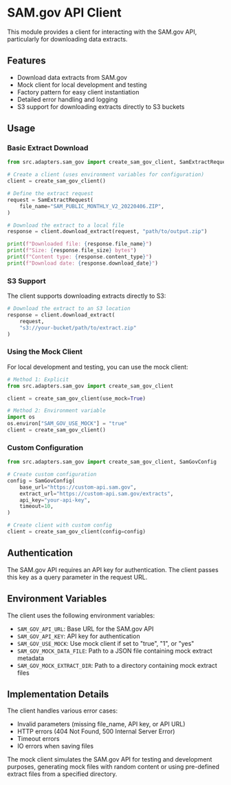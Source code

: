 # SAM.gov API Client

This module provides a client for interacting with the SAM.gov API, particularly for downloading data extracts.

## Features

- Download data extracts from SAM.gov
- Mock client for local development and testing
- Factory pattern for easy client instantiation
- Detailed error handling and logging
- S3 support for downloading extracts directly to S3 buckets

## Usage

### Basic Extract Download

```python
from src.adapters.sam_gov import create_sam_gov_client, SamExtractRequest

# Create a client (uses environment variables for configuration)
client = create_sam_gov_client()

# Define the extract request
request = SamExtractRequest(
    file_name="SAM_PUBLIC_MONTHLY_V2_20220406.ZIP",
)

# Download the extract to a local file
response = client.download_extract(request, "path/to/output.zip")

print(f"Downloaded file: {response.file_name}")
print(f"Size: {response.file_size} bytes")
print(f"Content type: {response.content_type}")
print(f"Download date: {response.download_date}")
```

### S3 Support

The client supports downloading extracts directly to S3:

```python
# Download the extract to an S3 location
response = client.download_extract(
    request, 
    "s3://your-bucket/path/to/extract.zip"
)
```

### Using the Mock Client

For local development and testing, you can use the mock client:

```python
# Method 1: Explicit
from src.adapters.sam_gov import create_sam_gov_client

client = create_sam_gov_client(use_mock=True)

# Method 2: Environment variable
import os
os.environ["SAM_GOV_USE_MOCK"] = "true"
client = create_sam_gov_client()
```

### Custom Configuration

```python
from src.adapters.sam_gov import create_sam_gov_client, SamGovConfig

# Create custom configuration
config = SamGovConfig(
    base_url="https://custom-api.sam.gov",
    extract_url="https://custom-api.sam.gov/extracts",
    api_key="your-api-key",
    timeout=10,
)

# Create client with custom config
client = create_sam_gov_client(config=config)
```

## Authentication

The SAM.gov API requires an API key for authentication. The client passes this key as a query parameter in the request URL.

## Environment Variables

The client uses the following environment variables:

- `SAM_GOV_API_URL`: Base URL for the SAM.gov API
- `SAM_GOV_API_KEY`: API key for authentication
- `SAM_GOV_USE_MOCK`: Use mock client if set to "true", "1", or "yes"
- `SAM_GOV_MOCK_DATA_FILE`: Path to a JSON file containing mock extract metadata
- `SAM_GOV_MOCK_EXTRACT_DIR`: Path to a directory containing mock extract files

## Implementation Details

The client handles various error cases:
- Invalid parameters (missing file_name, API key, or API URL)
- HTTP errors (404 Not Found, 500 Internal Server Error)
- Timeout errors
- IO errors when saving files

The mock client simulates the SAM.gov API for testing and development purposes, generating mock files with random content or using pre-defined extract files from a specified directory. 